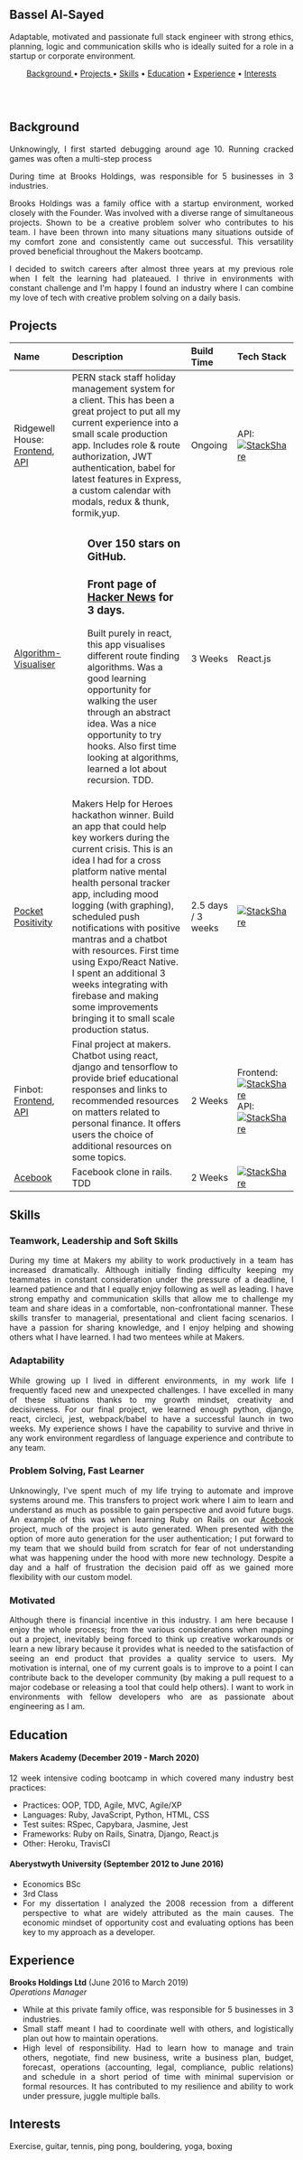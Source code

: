 ## Bassel Al-Sayed

<div align="justify">

Adaptable, motivated and passionate full stack engineer with strong ethics, planning, logic and communication skills who is ideally suited for a role in a startup or corporate environment.

<div align="center"> 
  <a href="#background">Background </a> • 
  <a href="#projects">Projects </a> • 
  <a href="#skills">Skills</a> • 
  <a href="#education">Education</a> • 
  <a href="#experience">Experience</a> • 
  <a href="#interests">Interests</a>

<a href="https://stackshare.io/basselalsayed/worked-with"><img src="http://img.shields.io/badge/tech-stack-0690fa.svg?style=flat" alt=""></a>

<a href="https://sourcerer.io/basselalsayed"><img src="https://img.shields.io/badge/Ruby-303%20commits-orange.svg" alt=""></a>
<a href="https://sourcerer.io/basselalsayed"><img src="https://img.shields.io/badge/JavaScript-209%20commits-orange.svg" alt=""></a>
<a href="https://sourcerer.io/basselalsayed"><img src="https://img.shields.io/badge/CSS-196%20commits-orange.svg" alt=""></a>
<a href="https://sourcerer.io/basselalsayed"><img src="https://img.shields.io/badge/HTML-179%20commits-orange.svg" alt=""></a>
<a href="https://sourcerer.io/basselalsayed"><img src="https://img.shields.io/badge/SQL-55%20commits-orange.svg" alt=""></a>
<a href="https://sourcerer.io/basselalsayed"><img src="https://img.shields.io/badge/Python-27%20commits-orange.svg" alt=""></a>

</div>

## Background

<p> 
  Unknowingly, I first started debugging around age 10. Running cracked games was often a multi-step process 
</P>

<p>
During time at Brooks Holdings, was responsible for 5 businesses in 3 industries.

Brooks Holdings was a family office with a startup environment, worked closely with the Founder. Was involved with a diverse range of simultaneous projects. Shown to be a creative problem solver who contributes to his team. I have been thrown into many situations many situations outside of my comfort zone and consistently came out successful. This versatility proved beneficial throughout the Makers bootcamp.

I decided to switch careers after almost three years at my previous role when I felt the learning had plateaued. I thrive in environments with constant challenge and I'm happy I found an industry where I can combine my love of tech with creative problem solving on a daily basis.

</p>

## Projects

| Name                                                                                                                                        | Description                                                                                                                                                                                                                                                                                                                                                                                                                                                                                        | Build Time         | Tech Stack                                                                                                                                                                                                                                                                   |
| :------------------------------------------------------------------------------------------------------------------------------------------ | :------------------------------------------------------------------------------------------------------------------------------------------------------------------------------------------------------------------------------------------------------------------------------------------------------------------------------------------------------------------------------------------------------------------------------------------------------------------------------------------------- | :----------------- | :--------------------------------------------------------------------------------------------------------------------------------------------------------------------------------------------------------------------------------------------------------------------------- |
| Ridgewell House: [Frontend](https://github.com/basselalsayed/ridgewell-frontend), [API](https://github.com/basselalsayed/ridgewell-backend) | PERN stack staff holiday management system for a client. This has been a great project to put all my current experience into a small scale production app. Includes role & route authorization, JWT authentication, babel for latest features in Express, a custom calendar with modals, redux & thunk, formik,yup.                                                                                                                                                                                | Ongoing            | API: [![StackShare](http://img.shields.io/badge/tech-stack-0690fa.svg?style=flat)](https://stackshare.io/basselalsayed/ridgewell-backend)                                                                                                                                    |
| [Algorithm-Visualiser](https://github.com/Walker-TW/Algorithm-Visualizer)                                                                   | <ul><h3> Over 150 stars on GitHub. </h3><h3> Front page of [Hacker News](https://news.ycombinator.com/item?id=23650652) for 3 days. </h3><p>Built purely in react, this app visualises different route finding algorithms. Was a good learning opportunity for walking the user through an abstract idea. Was a nice opportunity to try hooks. Also first time looking at algorithms, learned a lot about recursion. TDD.</p></ul>                                                                 | 3 Weeks            | React.js                                                                                                                                                                                                                                                                     |
| [Pocket Positivity](https://github.com/basselalsayed/pocket_positivity)                                                                     | Makers Help for Heroes hackathon winner. Build an app that could help key workers during the current crisis. This is an idea I had for a cross platform native mental health personal tracker app, including mood logging (with graphing), scheduled push notifications with positive mantras and a chatbot with resources. First time using Expo/React Native. I spent an additional 3 weeks integrating with firebase and making some improvements bringing it to small scale production status. | 2.5 days / 3 weeks | [![StackShare](http://img.shields.io/badge/tech-stack-0690fa.svg?style=flat)](https://stackshare.io/basselalsayed/pocket-positivity)                                                                                                                                         |
| Finbot: [Frontend](https://github.com/basselalsayed/finbot), [API](https://github.com/basselalsayed/finbot-api)                             | Final project at makers. Chatbot using react, django and tensorflow to provide brief educational responses and links to recommended resources on matters related to personal finance. It offers users the choice of additional resources on some topics.                                                                                                                                                                                                                                           | 2 Weeks            | Frontend: [![StackShare](http://img.shields.io/badge/tech-stack-0690fa.svg?style=flat)](https://stackshare.io/basselalsayed/finbot) API: [![StackShare](http://img.shields.io/badge/tech-stack-0690fa.svg?style=flat)](https://stackshare.io/basselalsayed/finbot-api-stack) |
| [Acebook](https://github.com/basselalsayed/acebook-derailed)                                                                                | Facebook clone in rails. TDD                                                                                                                                                                                                                                                                                                                                                                                                                                                                       | 2 Weeks            | [![StackShare](http://img.shields.io/badge/tech-stack-0690fa.svg?style=flat)](https://stackshare.io/basselalsayed/acebook)                                                                                                                                                   |

## Skills

### Teamwork, Leadership and Soft Skills

During my time at Makers my ability to work productively in a team has increased dramatically. Although initially finding difficulty keeping my teammates in constant consideration under the pressure of a deadline, I learned patience and that I equally enjoy following as well as leading. I have strong empathy and communication skills that allow me to challenge my team and share ideas in a comfortable, non-confrontational manner. These skills transfer to managerial, presentational and client facing scenarios. I have a passion for sharing knowledge, and I enjoy helping and showing others what I have learned. I had two mentees while at Makers.

### Adaptability

While growing up I lived in different environments, in my work life I frequently faced new and unexpected challenges. I have excelled in many of these situations thanks to my growth mindset, creativity and decisiveness. For our final project, we learned enough python, django, react, circleci, jest, webpack/babel to have a successful launch in two weeks. My experience shows I have the capability to survive and thrive in any work environment regardless of language experience and contribute to any team.

### Problem Solving, Fast Learner

Unknowingly, I've spent much of my life trying to automate and improve systems around me. This transfers to project work where I aim to learn and understand as much as possible to gain perspective and avoid future bugs. An example of this was when learning Ruby on Rails on our [Acebook](https://github.com/basselalsayed/acebook-derailed) project, much of the project is auto generated. When presented with the option of more auto generation for the user authentication; I put forward to my team that we should build from scratch for fear of not understanding what was happening under the hood with more new technology. Despite a day and a half of frustration the decision paid off as we gained more flexibility with our custom model.

### Motivated

Although there is financial incentive in this industry. I am here because I enjoy the whole process; from the various considerations when mapping out a project, inevitably being forced to think up creative workarounds or learn a new library because it provides what is needed to the satisfaction of seeing an end product that provides a quality service to users. My motivation is internal, one of my current goals is to improve to a point I can contribute back to the developer community (by making a pull request to a major codebase or releasing a tool that could help others). I want to work in environments with fellow developers who are as passionate about engineering as I am.

## Education

#### Makers Academy (December 2019 - March 2020)

12 week intensive coding bootcamp in which covered many industry best practices:

- Practices: OOP, TDD, Agile, MVC, Agile/XP
- Languages: Ruby, JavaScript, Python, HTML, CSS
- Test suites: RSpec, Capybara, Jasmine, Jest
- Frameworks: Ruby on Rails, Sinatra, Django, React.js
- Other: Heroku, TravisCI

#### Aberystwyth University (September 2012 to June 2016)

- Economics BSc
- 3rd Class
- For my dissertation I analyzed the 2008 recession from a different perspective to what are widely attributed as the main causes. The economic mindset of opportunity cost and evaluating options has been key to my approach as a developer.

## Experience

**Brooks Holdings Ltd** (June 2016 to March 2019)  
_Operations Manager_

- While at this private family office, was responsible for 5 businesses in 3 industries.
- Small staff meant I had to coordinate well with others, and logistically plan out how to maintain operations.
- High level of responsibility. Had to learn how to manage and train others, negotiate, find new business, write a business plan, budget, forecast, operations (accounting, legal, compliance, public relations) and schedule in a short period of time with minimal supervision or formal resources. It has contributed to my resilience and ability to work under pressure, juggle multiple balls.

## Interests

Exercise, guitar, tennis, ping pong, bouldering, yoga, boxing

</div>
